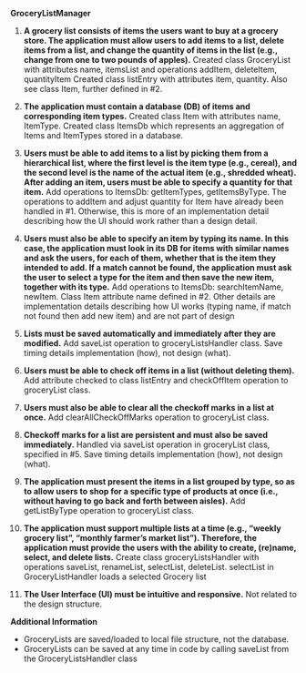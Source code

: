 **GroceryListManager**

 1. **A grocery list consists of items the users want to buy at a grocery store. The application must allow users to add items to a list, delete items from a list, and change the quantity of items in the list (e.g., change from one to two pounds of apples).**
Created class GroceryList with attributes name, itemsList and operations addItem, deleteItem, quantityItem
Created class listEntry with attributes item, quantity. 
Also see class Item, further defined in #2.

 1. **The application must contain a database (DB) of items and corresponding item types.**
Created class Item with attributes name, ItemType.
Created class ItemsDb which represents an aggregation of Items and ItemTypes stored in a database.
  
 1. **Users must be able to add items to a list by picking them from a hierarchical list, where the first level is the item type (e.g., cereal), and the second level is the name of the actual item (e.g., shredded wheat). After adding an item, users must be able to specify a quantity for that item.**
Add operations to ItemsDb: getItemTypes, getItemsByType.
The operations to addItem and adjust quantity for Item have already been handled in #1.
Otherwise, this is more of an implementation detail describing how the UI should work rather than a design detail. 

 1. **Users must also be able to specify an item by typing its name. In this case, the application must look in its DB for items with similar names and ask the users, for each of them, whether that is the item they intended to add. If a match cannot be found, the application must ask the user to select a type for the item and then save the new item, together with its type.**
Add operations to ItemsDb: searchItemName, newItem.
Class Item attribute name defined in #2.
Other details are implementation details describing how UI works (typing name, if match not found then add new item) and are not part of design

 1. **Lists must be saved automatically and immediately after they are modified.**
Add saveList operation to groceryListsHandler class. 
Save timing details implementation (how), not design (what). 

 1. **Users must be able to check off items in a list (without deleting them).**
Add attribute checked to class listEntry and checkOffItem operation to groceryList class.

 1. **Users must also be able to clear all the check­off marks in a list at once.**
Add clearAllCheckOffMarks operation to groceryList class.

 1. **Check­off marks for a list are persistent and must also be saved immediately.**
Handled via saveList operation in groceryList class, specified in #5.
Save timing details implementation (how), not design (what). 

 1. **The application must present the items in a list grouped by type, so as to allow users to shop for a specific type of products at once (i.e., without having to go back and forth between aisles).**
Add getListByType operation to groceryList class.

 1. **The application must support multiple lists at a time (e.g., “weekly grocery list”, “monthly farmer’s market list”). Therefore, the application must provide the users with the ability to create, (re)name, select, and delete lists.**
Create class groceryListsHandler with operations saveList, renameList, selectList, deleteList.
selectList in GroceryListHandler loads a selected Grocery list

 1. **The User Interface (UI) must be intuitive and responsive.**
Not related to the design structure.

**Additional Information**

 - GroceryLists are saved/loaded to local file structure, not the database.
 - GroceryLists can be saved at any time in code by calling saveList from the GroceryListsHandler class